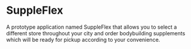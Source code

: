# SuppleFlex
A prototype application named SuppleFlex that allows you to select a different store throughout your city and order bodybuilding supplements which will be ready for pickup according to your convenience.

